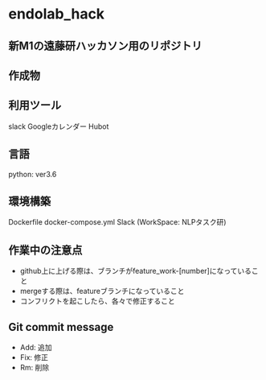 # endolab_hack

## 新M1の遠藤研ハッカソン用のリポジトリ

## 作成物

## 利用ツール
slack
Googleカレンダー
Hubot
## 言語
python: ver3.6
## 環境構築
Dockerfile
docker-compose.yml
Slack (WorkSpace: NLPタスク研)
## 作業中の注意点
+ github上に上げる際は、ブランチがfeature_work-[number]になっていること
+ mergeする際は、featureブランチになっていること
+ コンフリクトを起こしたら、各々で修正すること
## Git commit message
+ Add: 追加
+ Fix: 修正
+ Rm:  削除
